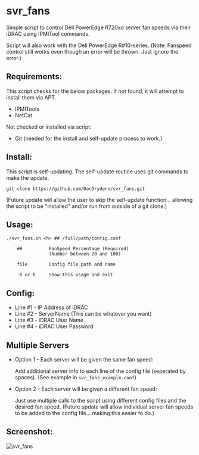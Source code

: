 # svr_fans

Simple script to control Dell PowerEdge R720xd server fan speeds via their iDRAC using IPMITool commands.

Script will also work with the Dell PowerEdge R#10-series. (Note: Fanspeed control still works even though an error will be thrown. Just ignore the error.)

## Requirements:
This script checks for the below packages. If not found, it will attempt to install them via APT.
- IPMITools
- NetCat

Not checked or installed via script:
- Git (needed for the install and self-update process to work.)

## Install:
This script is self-updating. The self-update routine uses git commands to make the update.

`git clone https://github.com/DocDrydenn/svr_fans.git`

(Future update will allow the user to skip the self-update function... allowing the script to be "installed" and/or run from outside of a git clone.) 

## Usage:
```
./svr_fans.sh <h> ## /full/path/config.conf

    ##          FanSpeed Percentage (Required)
                (Number between 20 and 100)

    file        Config file path and name

    -h or h     Show this usage and exit.
```
 ## Config:
  
 - Line #1 - IP Address of iDRAC
 - Line #2 - ServerName (This can be whatever you want)
 - Line #3 - iDRAC User Name
 - Line #4 - iDRAC User Password
  
## Multiple Servers
  - Option 1 - Each server will be given the same fan speed:
  
    Add additional server info to each line of the config file (seperated by spaces). 
    (See example in `svr_fans_example.conf`)
  
  - Option 2 - Each server will be given a different fan speed:
  
    Just use multiple calls to the script using different config files and the desired fan speed.
    (Future update will allow individual server fan speeds to be added to the config file... making this easier to do.) 
  
## Screenshot:
![svr_fans](https://user-images.githubusercontent.com/48564375/150644827-ff80fa82-7a61-46c9-87a5-4f2be8e9571b.png)

